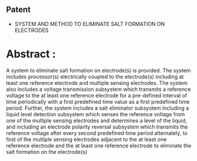 ## Patent
* SYSTEM AND METHOD TO ELIMINATE SALT FORMATION ON ELECTRODES

# Abstract :
  A system to eliminate salt formation on electrode(s) is provided. The system includes processor(s) electrically coupled to the
electrode(s) including at least one reference electrode and multiple sensing electrodes. The system also includes a voltage transmission
subsystem which transmits a reference voltage to the at least one reference electrode for a pre-defined interval of time periodically
with a first predefined time value as a first predefined time period. Further, the system includes a salt eliminator subsystem including a
liquid level detection subsystem which senses the reference voltage from one of the multiple sensing electrodes and determines a level
of the liquid, and including an electrode polarity reversal subsystem which transmits the reference voltage after every second
predefined time period alternately, to first of the multiple sensing electrodes adjacent to the at least one reference electrode and the at
least one reference electrode to eliminate the salt formation on the electrode(s)
